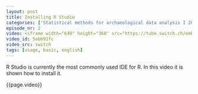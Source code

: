 ```yaml
---
layout: post
title: Installing R Studio
categories: ['Statistical methods for archaeological data analysis I 2019']
episode_nr: 2
video: <iframe width="640" height="360" src="https://tube.switch.ch/embed/5ab691fc" frameborder="0" webkitallowfullscreen mozallowfullscreen allowfullscreen></iframe>
video_id: 5ab691fc
video_src: switch
tags: [usage, basic, english]
---
```


R Studio is currently the most commonly used IDE for R. In this video it is shown how to install it.
<!--more-->
{{page.video}}
